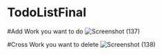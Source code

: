 # TodoListFinal

#Add Work you want to do
![Screenshot (137)](https://github.com/hemant-jagtap15/TodoListFinal/assets/115880007/79de569c-9b8b-4f89-beeb-bf4c0bcdc9d9)

#Cross Work you want to delete
![Screenshot (138)](https://github.com/hemant-jagtap15/TodoListFinal/assets/115880007/0f4f19aa-9a0a-4c0c-92f6-8e63b21c31a9)
